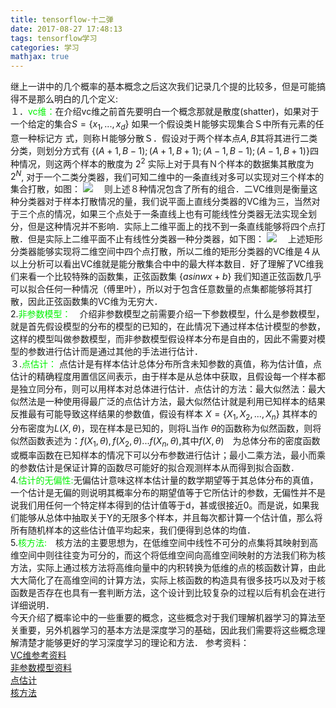 ```yaml
---
title: tensorflow-十二弹
date: 2017-08-27 17:48:13
tags: tensorflow学习
categories: 学习
mathjax: true
---
```

继上一讲中的几个概率的基本概念之后这次我们记录几个提的比较多，但是可能搞得不是那么明白的几个定义:   
１．<font color=0xff0000>vc维：</font>在介绍vc维之前首先要明白一个概念那就是散度(shatter)，如果对于一个给定的集合$S=\{x_1,...,x_d\}$ 如果一个假设类Ｈ能够实现集合Ｓ中所有元素的任意一种标记方
式，则称Ｈ能够分散Ｓ．假设对于两个样本点$A,B$其将其进行二类分类，则划分方式有 $\{(A+1,B-1);(A+1,B+1);(A-1,B-1);(A-1,B+1)\}$四种情况，则这两个样本的散度为 $2^2$ 实际上对于具有Ｎ个样本的数据集其散度为$2^N$, 对于一个二类分类器，我们可知二维中的一条直线对多可以实现对三个样本的集合打散，如图：
<img src="http://blogimage-1251632003.cosgz.myqcloud.com/vc3.jpeg">　
则上述８种情况包含了所有的组合．二VC维则是衡量这种分类器对于样本打散情况的量，我们说平面上直线分类器的VC维为三，当然对于三个点的情况，如果三个点处于一条直线上也有可能线性分类器无法实现全划分，但是这种情况并不影响．实际上二维平面上的找不到一条直线能够将四个点打散．但是实际上二维平面不止有线性分类器一种分类器，如下图：
<img src="http://blogimage-1251632003.cosgz.myqcloud.com/vc4.jpeg">　
上述矩形分类器能够实现将二维空间中四个点打散，所以二维的矩形分类器的VC维是４从以上分析可以看出VC维就是能分散集合中中的最大样本数目．好了理解了VC维我们来看一个比较特殊的函数集，正弦函数集 $\{asin{wx+b}\}$ 我们知道正弦函数几乎可以拟合任何一种情况（傅里叶），所以对于包含任意数量的点集都能够将其打散，因此正弦函数集的VC维为无穷大．  
2.<font color=0xff0000>非参数模型：</font>　介绍非参数模型之前需要介绍一下参数模型，什么是参数模型，就是首先假设模型的分布的模型的已知的，在此情况下通过样本估计模型的参数，这样的模型叫做参数模型，而非参数模型假设样本分布是自由的，因此不需要对模型的参数进行估计而是通过其他的手法进行估计．  
３.<font color=0xff0000>点估计：</font> 点估计是有样本估计总体分布所含未知参数的真值，称为估计值，点估计的精确程度用置信区间表示，由于样本是从总体中获取，且假设每一个样本都是独立同分布，则可以用样本对总体进行估计．点估计的方法：最大似然法：最大似然法是一种使用得最广泛的点估计方法，最大似然估计就是利用已知样本的结果反推最有可能导致这样结果的参数值，假设有样本 $X=\{X_1,X_2,...,X_n\}$ 其样本的分布密度为$L(X,\theta)$，现在样本是已知的，则将L当作 $\theta$的函数称为似然函数，则将似然函数表述为：$f(X_1,\theta),f(X_2,\theta)...f(X_n,\theta)$,其中$f(X,\theta)$　为总体分布的密度函数或概率函数在已知样本的情况下可以分布参数进行估计；最小二乘方法，最小而乘的参数估计是保证计算的函数尽可能好的拟合观测样本从而得到拟合函数．  
4.<font color=0xff0000>估计的无偏性:</font>无偏估计意味这样本估计量的数学期望等于其总体分布的真值，一个估计是无偏的则说明其概率分布的期望值等于它所估计的参数，无偏性并不是说我们用任何一个特定样本得到的估计值等于d，甚或很接近0。而是说，如果我们能够从总体中抽取关于Y的无限多个样本，并且每次都计算一个估计值，那么将所有随机样本的这些估计值平均起来，我们便得到总体的均值．  
5.<font color=0xff0000>核方法:</font>　核方法的主要思想为，在低维空间中线性不可分的点集将其映射到高维空间中则往往变为可分的，而这个将低维空间向高维空间映射的方法我们称为核方法，实际上通过核方法将高维向量中的内积转换为低维的点的核函数计算，由此大大简化了在高维空间的计算方法，实际上核函数的构造具有很多技巧以及对于核函数是否存在也具有一套判断方法，这个设计到比较复杂的过程以后有机会在进行详细说明．  
今天介绍了概率论中的一些重要的概念，这些概念对于我们理解机器学习的算法至关重要，另外机器学习的基本方法是深度学习的基础，因此我们需要将这些概念理解清楚才能够更好的学习深度学习的理论和方法．
参考资料：  
[VC维参考资料](http://www.cnblogs.com/wuyuegb2312/archive/2012/12/03/2799893.html)  
[非参数模型资料](https://www.zhihu.com/question/22855599)  
[点估计](https://baike.baidu.com/item/%E7%82%B9%E4%BC%B0%E8%AE%A1/10842926?fr=aladdin)  
[核方法](http://blog.csdn.net/xianlingmao/article/details/7719122)
